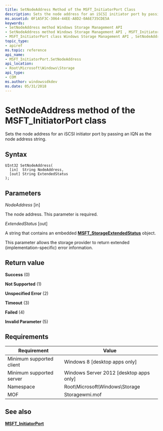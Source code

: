 ```yaml
---
title: SetNodeAddress Method of the MSFT_InitiatorPort Class
description: Sets the node address for an iSCSI initiator port by passing an IQN as the node address string.
ms.assetid: 0F1A5F3C-3064-44EE-A8D2-0A6E735CDE5A
keywords:
- SetNodeAddress method Windows Storage Management API
- SetNodeAddress method Windows Storage Management API , MSFT_InitiatorPort class
- MSFT_InitiatorPort class Windows Storage Management API , SetNodeAddress method
topic_type:
- apiref
ms.topic: reference
api_name:
- MSFT_InitiatorPort.SetNodeAddress
api_location:
- Root\Microsoft\Windows\Storage
api_type:
- COM
ms.author: windowssdkdev
ms.date: 05/31/2018
---
```


# SetNodeAddress method of the MSFT\_InitiatorPort class

Sets the node address for an iSCSI initiator port by passing an IQN as the node address string.

## Syntax


```mof
UInt32 SetNodeAddress(
  [in]  String NodeAddress,
  [out] String ExtendedStatus
);
```



## Parameters

 

*NodeAddress* \[in\]
 

The node address. This parameter is required.

 

*ExtendedStatus* \[out\]
 

A string that contains an embedded [**MSFT\_StorageExtendedStatus**](msft-storageextendedstatus.md) object.

This parameter allows the storage provider to return extended (implementation-specific) error information.

 

## Return value

 

**Success** (0)
 

**Not Supported** (1)
 

**Unspecified Error** (2)
 

**Timeout** (3)
 

**Failed** (4)
 

**Invalid Parameter** (5)
 

## Requirements



| Requirement | Value |
|-------------------------------------|-------------------------------------------------------------------------------------------|
| Minimum supported client | Windows 8 \[desktop apps only\]                                                |
| Minimum supported server | Windows Server 2012 \[desktop apps only\]                                      |
| Namespace                | Root\\Microsoft\\Windows\\Storage                                              |
| MOF                      |  Storagewmi.mof  |



## See also

 

[**MSFT\_InitiatorPort**](msft-initiatorport.md)
 

 

 





